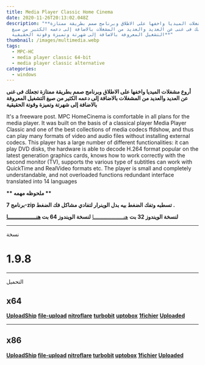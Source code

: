 ```yaml
---
title: Media Player Classic Home Cinema
date: 2020-11-26T20:13:02.048Z
description: "**أروع مشغلات الميديا واخفها على الاطلاق وبرنامج صمم بطريقة ممتازة
  تجعلك فى غنى عن العديد والعديد من المشغلات بالاضافة إلى دعمه الكثير من صيغ
  التشغيل المعروفة بالاضافة إلى شهرتة وتميزة وقوتة الحقيقية**"
thumbnail: /images/multimedia.webp
tags:
  - MPC-HC
  - media player classic 64-bit
  - media player classic alternative
categories:
  - windows
---
```

<!--StartFragment-->

**أروع مشغلات الميديا واخفها على الاطلاق وبرنامج صمم بطريقة ممتازة تجعلك فى غنى عن العديد والعديد من المشغلات بالاضافة إلى دعمه الكثير من صيغ التشغيل المعروفة بالاضافة إلى شهرتة وتميزة وقوتة الحقيقية**

It's a freeware post. MPC HomeCinema is comfortable in all plans for the media player. It was built on the basis of a classical player Media Player Classic and one of the best collections of media codecs ffdshow, and thus can play many formats of video and audio files without installing external codecs. This player has a large number of different functionalities: it can play DVD disks, the hardware is able to decode H.264 format popular on the latest generation graphics cards, knows how to work correctly with the second monitor (TV), supports the various type of subtitles can work with QuickTime and RealVideo formats etc. The player is small and completely understandable, and not overloaded functions redundant interface translated into 14 languages



**\*\* ملحوظه مهمه \*\*** 

**برنامج 7-zip تسطبه وتفك الضغط بيه بدل الوينرار لتفادي مشاكل فك الضغط .**

**لنسخة الويندوز 32 بت** [هنـــــــــــــــــــا](https://www.uploadship.com/a8da1b97d517c2bb) **لنسخة الويندوز 64 بت [هنــــــــــــــــــا](https://www.uploadship.com/39e3a5f761329193)**

- - -

نسخة

# 1.9.8

- - -

التحميل

## x64

**[UploadShip](https://www.uploadship.com/bc353729b49ed1bd)** **[file-upload](https://www.file-upload.com/qvkzzhhr2wpd)** **[nitroflare](https://nitroflare.com/view/D79307520B8E6DC/MPC-HC.1.9.8.x64.MyEgy.exe)** **[turbobit](https://turbobit.net/6ghlkx08m49l.html)** **[uptobox](https://uptobox.com/75k7cgdb0dr7)** **[1fichier](https://1fichier.com/?6dla9wr5ghpdcgbzvaan)** **[Uploaded](http://ul.to/y8vegwhm)** 

- - -

## x86

**[UploadShip](https://www.uploadship.com/309751e53ff9354f) [file-upload](https://www.file-upload.com/d4n2kmqcq46n) [nitroflare](https://nitroflare.com/view/A6B0BA2A39A2C4A/MPC-HC.1.9.8.x86.MyEgy.exe) [turbobit](https://turbobit.net/puj0f9s5uf2w.html) [uptobox](https://uptobox.com/eicat9poyz01) [1fichier](https://1fichier.com/?779raaqlrpad2f6s24la) [Uploaded](http://ul.to/mi1cm6pr)**

<!--EndFragment-->